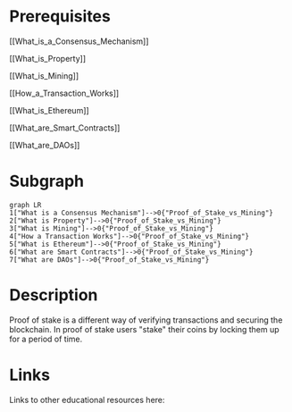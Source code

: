 # Prerequisites
[[What_is_a_Consensus_Mechanism]]


[[What_is_Property]]


[[What_is_Mining]]


[[How_a_Transaction_Works]]


[[What_is_Ethereum]]


[[What_are_Smart_Contracts]]


[[What_are_DAOs]]

# Subgraph

```mermaid
graph LR
1["What is a Consensus Mechanism"]-->0{"Proof_of_Stake_vs_Mining"}
2["What is Property"]-->0{"Proof_of_Stake_vs_Mining"}
3["What is Mining"]-->0{"Proof_of_Stake_vs_Mining"}
4["How a Transaction Works"]-->0{"Proof_of_Stake_vs_Mining"}
5["What is Ethereum"]-->0{"Proof_of_Stake_vs_Mining"}
6["What are Smart Contracts"]-->0{"Proof_of_Stake_vs_Mining"}
7["What are DAOs"]-->0{"Proof_of_Stake_vs_Mining"}
```



# Description
  
Proof of stake is a different way of verifying transactions and securing the blockchain. In proof of stake users "stake" their coins by locking them up for a period of time. 

# Links
Links to other educational resources here:
